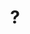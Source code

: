 ---
pid: rs204
title: "?"
location_transcription: Clark Park
coordinates: "[-75.209899517928, 39.947335275465]"
zipcode: '19104'
gen_neighborhood: West Philadelphia
neighborhood: University City,Belmont,Parkside,Powelton Village
outside_phl: 
age: '26'
age_range: 20-29
instagram: 
image_file_name: rs_204.jpg
proposal_transcription: Something to do the arts (music, performing arts) Maybe kinetic
  art?
topic: Music
topic_summary: 0, 0
type: Digital Project
keywords_other: 
credit: 
image_labels: 
twitter: akaur0
facebook: 
permalink: "/monuments/rs204/"
layout: item-page
---